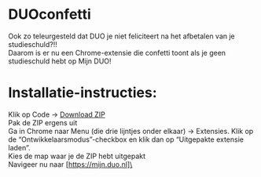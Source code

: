# DUOconfetti
Ook zo teleurgesteld dat DUO je niet feliciteert na het afbetalen van je studieschuld?!!\
Daarom is er nu een Chrome-extensie die confetti toont als je geen studieschuld hebt op Mijn DUO!

# Installatie-instructies:
Klik op Code -> [Download ZIP](https://github.com/cgnl/DUOconfetti/archive/refs/heads/main.zip)\
Pak de ZIP ergens uit\
Ga in Chrome naar Menu (die drie lijntjes onder elkaar) -> Extensies. Klik op de “Ontwikkelaarsmodus”-checkbox en klik dan op “Uitgepakte extensie laden”.\
Kies de map waar je de ZIP hebt uitgepakt\
Navigeer nu naar [https://mijn.duo.nl]\
